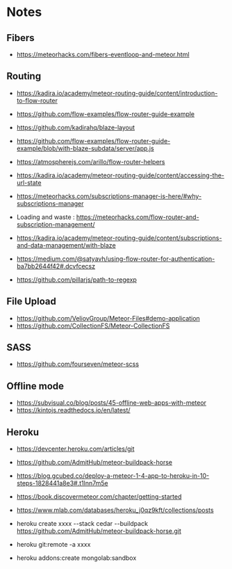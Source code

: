 # Notes

## Fibers
* https://meteorhacks.com/fibers-eventloop-and-meteor.html

## Routing
* https://kadira.io/academy/meteor-routing-guide/content/introduction-to-flow-router

* https://github.com/flow-examples/flow-router-guide-example
* https://github.com/kadirahq/blaze-layout
* https://github.com/flow-examples/flow-router-guide-example/blob/with-blaze-subdata/server/app.js
* https://atmospherejs.com/arillo/flow-router-helpers
* https://kadira.io/academy/meteor-routing-guide/content/accessing-the-url-state
* https://meteorhacks.com/subscriptions-manager-is-here/#why-subscriptions-manager
* Loading and waste : https://meteorhacks.com/flow-router-and-subscription-management/
* https://kadira.io/academy/meteor-routing-guide/content/subscriptions-and-data-management/with-blaze
* https://medium.com/@satyavh/using-flow-router-for-authentication-ba7bb2644f42#.dcvfcecsz
* https://github.com/pillarjs/path-to-regexp


## File Upload
* https://github.com/VeliovGroup/Meteor-Files#demo-application
* https://github.com/CollectionFS/Meteor-CollectionFS

## SASS
* https://github.com/fourseven/meteor-scss

## Offline mode
* https://subvisual.co/blog/posts/45-offline-web-apps-with-meteor
* https://kintojs.readthedocs.io/en/latest/

## Heroku

* https://devcenter.heroku.com/articles/git
* https://github.com/AdmitHub/meteor-buildpack-horse
* https://blog.gcubed.co/deploy-a-meteor-1-4-app-to-heroku-in-10-steps-1828441a8e3#.t1lnn7m5e
* https://book.discovermeteor.com/chapter/getting-started
* https://www.mlab.com/databases/heroku_j0qz9kft/collections/posts

* heroku create xxxx --stack cedar --buildpack https://github.com/AdmitHub/meteor-buildpack-horse.git
* heroku git:remote -a xxxx
* heroku addons:create mongolab:sandbox
